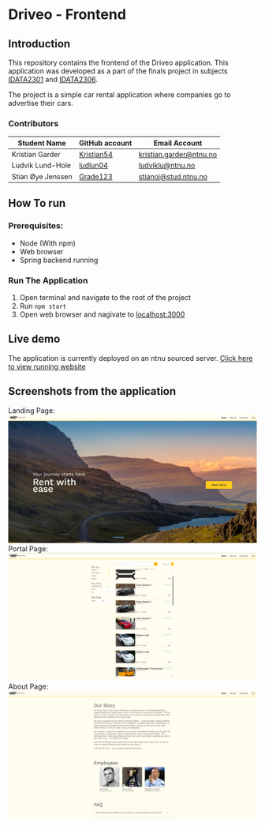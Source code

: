 # Driveo - Frontend

## Introduction
This repository contains the frontend of the Driveo application. This application was developed as a part of the finals project in subjects [IDATA2301](https://www.ntnu.edu/studies/courses/IDATA2301#tab=omEmnet) and [IDATA2306](https://www.ntnu.edu/studies/courses/IDATA2306#tab=omEmnet).

The project is a simple car rental application where companies go to advertise their cars.

### Contributors
| Student Name     | GitHub account                              | Email Account           |
| -----------------|---------------------------------------------|-------------------------|
|Kristian Garder   | [Kristian54](https://github.com/Kristian54) | kristian.garder@ntnu.no |
|Ludvik Lund-Hole  | [ludlun04](https://github.com/ludlun04)     | ludviklu@ntnu.no         |
|Stian Øye Jenssen | [Grade123](https://github.com/Grade123)     | stianoj@stud.ntnu.no    |


## How To run

### Prerequisites:
- Node (With npm)
- Web browser
- Spring backend running

### Run The Application
1. Open terminal and navigate to the root of the project
2. Run ``npm start``
3. Open web browser and nagivate to [localhost:3000](http://localhost:3000)


## Live demo
The application is currently deployed on an ntnu sourced server.
[Click here to view running website](https://idata.stianoj.no)


## Screenshots from the application
Landing Page:
![LandingPage](./assets/Application-screenshots/Land.png)
Portal Page:
![LandingPage](./assets/Application-screenshots/Portal.png)
About Page:
![LandingPage](./assets/Application-screenshots/About.png)